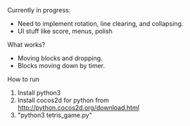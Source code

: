 Currently in progress:
* Need to implement rotation, line clearing, and collapsing.
* UI stuff like score, menus, polish

What works?
* Moving blocks and dropping. 
* Blocks moving down by timer.

How to run
1. Install python3
2. Install cocos2d for python from http://python.cocos2d.org/download.html
3. "python3 tetris_game.py"
